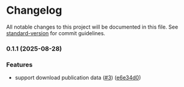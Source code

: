 # Changelog

All notable changes to this project will be documented in this file. See [standard-version](https://github.com/conventional-changelog/standard-version) for commit guidelines.

### 0.1.1 (2025-08-28)


### Features

* support download publication data ([#3](https://github.com/fengsh27/mprint-kp-server/issues/3)) ([e6e34d0](https://github.com/fengsh27/mprint-kp-server/commit/e6e34d0e46f4f913639cdfa52e98ed6d6085918e))
